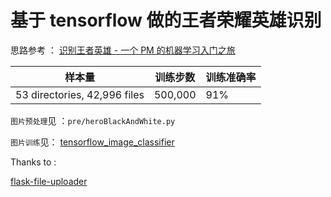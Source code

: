 # 基于 tensorflow 做的王者荣耀英雄识别

思路参考 ： [识别王者英雄 - 一个 PM 的机器学习入门之旅](https://zhuanlan.zhihu.com/p/28731349)


| 样本量 | 训练步数 | 训练准确率 |
| --- | --- | --- |
| 53 directories, 42,996 files | 500,000 | 91%  |



`图片预处理`见 ：`pre/heroBlackAndWhite.py`

`图片训练`见： [tensorflow_image_classifier](https://github.com/llSourcell/tensorflow_image_classifier)


Thanks to :

[flask-file-uploader](https://github.com/ngoduykhanh/flask-file-uploader)

